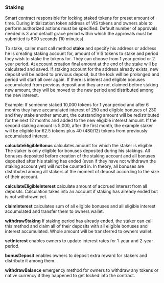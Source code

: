 ### Staking
Smart contract responsible for locking staked tokens for preset amount of time.
During initialization token address of VIS tokens and owners able to perform authorized
actions must be specified. Default number of approvals needed is 3 and default grace period
within which the approvals must be submitted is 600 seconds (10 minutes).

To stake, caller must call method **stake** and specify his address or address
he is creating staking account for, amount of VIS tokens to stake and period
they wish to stake the tokens for. They can choose from 1 year period or 2 year
period. At account creation final amount at the end of the stake will be calculated
and saved. If staking account for the address already exists, new deposit
will be added to previous deposit, but the lock will be prolonged and period
will start all over again. If there is interest and eligible bonuses accumulated
from previous deposit and they are not claimed before staking new amount, they 
will be moved to the new period and distributed among the new interest.

Example:
If someone staked 10,000 tokens for 1 year period and after 6 months they 
have accumulated interest of 250 and eligible bonuses of 230 and they stake
another amount, the outstanding amount will be redistributed for the next 12
months and added to the new eligible interest amount. If the second staking
amount is 5,000, after the first month, the example staker will be eligible
for 62.5 tokens plus 40 (480/12) tokens from previously accumulated interest.

**calculateEligibleBonus**
calculates amount for which the staker is eligible. The staker is only eligible
for bonuses deposited during his stakings. All bonuses deposited before creation
of the staking account and all bonuses deposited after his staking has ended (even
if they have not withdrawn the staking account yet) will not be counted in.
In theory, all bonuses are distributed among all stakers at the moment of deposit
according to the size of their account.

**calculateEligibleInterest**
calculate amount of accrued interest from all deposits. Calculation takes into an
account if staking has already ended but is not withdrawn yet.

**claimInterest**
calculates sum of all eligible bonuses and all eligible interest accumulated and
transfer them to owners wallet.

**withdrawStaking**
If staking period has already ended, the staker can call this method and claim 
all of their deposits with all eligible bonuses and interest accumulated. Whole
amount will be transferred to owners wallet.

**setInterest**
enables owners to update interest rates for 1-year and 2-year period.

**bonusDeposit**
enables owners to deposit extra reward for stakers and distribute it among them.

**withdrawBalance**
emergency method for owners to withdraw any tokens or native currency if they 
happened to get locked into the contract.